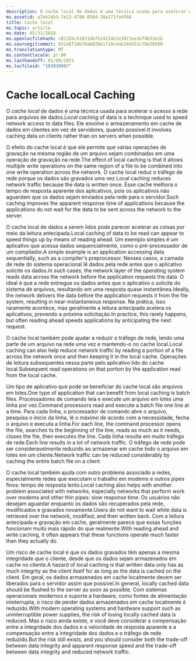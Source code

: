 ```yaml
---
description: O cache local de dados é uma técnica usada para acelerar o acesso à rede para arquivos de dados. Ele envolve o armazenamento em cache de dados em clientes em vez de servidores, quando possível.
ms.assetid: a7eb24b3-7e23-4798-8584-30a171fa4f04
title: Cache local
ms.topic: article
ms.date: 05/31/2018
ms.openlocfilehash: c8132bc51831db752422de1e3071ee3ef0b33a1b
ms.sourcegitcommit: 831e8f3db78ab820e1710cede244553c70e50500
ms.translationtype: MT
ms.contentlocale: pt-BR
ms.lasthandoff: 01/08/2021
ms.locfileid: "103836997"
---
```

# <a name="local-caching"></a><span data-ttu-id="dfaba-104">Cache local</span><span class="sxs-lookup"><span data-stu-id="dfaba-104">Local Caching</span></span>

<span data-ttu-id="dfaba-105">O *cache local* de dados é uma técnica usada para acelerar o acesso à rede para arquivos de dados.</span><span class="sxs-lookup"><span data-stu-id="dfaba-105">*Local caching* of data is a technique used to speed network access to data files.</span></span> <span data-ttu-id="dfaba-106">Ele envolve o armazenamento em cache de dados em clientes em vez de servidores, quando possível.</span><span class="sxs-lookup"><span data-stu-id="dfaba-106">It involves caching data on clients rather than on servers when possible.</span></span>

<span data-ttu-id="dfaba-107">O efeito do cache local é que ele permite que várias operações de gravação na mesma região de um arquivo sejam combinadas em uma operação de gravação na rede.</span><span class="sxs-lookup"><span data-stu-id="dfaba-107">The effect of local caching is that it allows multiple write operations on the same region of a file to be combined into one write operation across the network.</span></span> <span data-ttu-id="dfaba-108">O cache local reduz o tráfego de rede porque os dados são gravados uma vez.</span><span class="sxs-lookup"><span data-stu-id="dfaba-108">Local caching reduces network traffic because the data is written once.</span></span> <span data-ttu-id="dfaba-109">Esse cache melhora o tempo de resposta aparente dos aplicativos, pois os aplicativos não aguardam que os dados sejam enviados pela rede para o servidor.</span><span class="sxs-lookup"><span data-stu-id="dfaba-109">Such caching improves the apparent response time of applications because the applications do not wait for the data to be sent across the network to the server.</span></span>

<span data-ttu-id="dfaba-110">O cache local de dados a serem lidos pode parecer acelerar as coisas por meio da leitura antecipada.</span><span class="sxs-lookup"><span data-stu-id="dfaba-110">Local caching of data to be read can appear to speed things up by means of reading ahead.</span></span> <span data-ttu-id="dfaba-111">Um exemplo simples é um aplicativo que acessa dados sequencialmente, como o pré-processador de um compilador.</span><span class="sxs-lookup"><span data-stu-id="dfaba-111">A simple example is an application accessing data sequentially, such as a compiler's preprocessor.</span></span> <span data-ttu-id="dfaba-112">Nesses casos, a camada de rede do sistema operacional lê dados pela rede antes que o aplicativo solicite os dados.</span><span class="sxs-lookup"><span data-stu-id="dfaba-112">In such cases, the network layer of the operating system reads data across the network before the application requests the data.</span></span> <span data-ttu-id="dfaba-113">O ideal é que a rede entregue os dados antes que o aplicativo o solicite do sistema de arquivos, resultando em uma resposta quase instantânea.</span><span class="sxs-lookup"><span data-stu-id="dfaba-113">Ideally, the network delivers the data before the application requests it from the file system, resulting in near-instantaneous response.</span></span> <span data-ttu-id="dfaba-114">Na prática, isso raramente acontece, mas geralmente a leitura antecipada acelera os aplicativos, prevendo a próxima solicitação.</span><span class="sxs-lookup"><span data-stu-id="dfaba-114">In practice, this rarely happens, but often reading ahead speeds applications by anticipating the next request.</span></span>

<span data-ttu-id="dfaba-115">O cache local também pode ajudar a reduzir o tráfego de rede, lendo uma parte de um arquivo na rede uma vez e mantendo-o no cache local.</span><span class="sxs-lookup"><span data-stu-id="dfaba-115">Local caching can also help reduce network traffic by reading a portion of a file across the network once and then keeping it in the local cache.</span></span> <span data-ttu-id="dfaba-116">Operações de leitura subsequentes nessa parte pelo aplicativo lido do cache local.</span><span class="sxs-lookup"><span data-stu-id="dfaba-116">Subsequent read operations on that portion by the application read from the local cache.</span></span>

<span data-ttu-id="dfaba-117">Um tipo de aplicativo que pode se beneficiar do cache local são arquivos em lotes.</span><span class="sxs-lookup"><span data-stu-id="dfaba-117">One type of application that can benefit from local caching is batch files.</span></span> <span data-ttu-id="dfaba-118">Processadores de comando leia e execute um arquivo em lotes uma linha por vez.</span><span class="sxs-lookup"><span data-stu-id="dfaba-118">Command processors read and execute a batch file one line at a time.</span></span> <span data-ttu-id="dfaba-119">Para cada linha, o processador de comando abre o arquivo, pesquisa o início da linha, lê o máximo de acordo com a necessidade, fecha o arquivo e executa a linha.</span><span class="sxs-lookup"><span data-stu-id="dfaba-119">For each line, the command processor opens the file, searches to the beginning of the line, reads as much as it needs, closes the file, then executes the line.</span></span> <span data-ttu-id="dfaba-120">Cada linha resulta em muito tráfego de rede.</span><span class="sxs-lookup"><span data-stu-id="dfaba-120">Each line results in a lot of network traffic.</span></span> <span data-ttu-id="dfaba-121">O tráfego de rede pode ser consideravelmente reduzido ao armazenar em cache todo o arquivo em lotes em um cliente.</span><span class="sxs-lookup"><span data-stu-id="dfaba-121">Network traffic can be reduced considerably by caching the entire batch file on a client.</span></span>

<span data-ttu-id="dfaba-122">O cache local também ajuda com outro problema associado a redes, especialmente redes que executam o trabalho em modems e outros pipes finos: tempo de resposta lento.</span><span class="sxs-lookup"><span data-stu-id="dfaba-122">Local caching also helps with another problem associated with networks, especially networks that perform work over modems and other thin pipes: slow response time.</span></span> <span data-ttu-id="dfaba-123">Os usuários não desejam aguardar enquanto os dados são recuperados pela rede, modificados e gravados novamente.</span><span class="sxs-lookup"><span data-stu-id="dfaba-123">Users do not want to wait while data is retrieved over the network, modified, and then written back.</span></span> <span data-ttu-id="dfaba-124">Com a leitura antecipada e gravação em cache, geralmente parece que essas funções funcionam muito mais rápido do que realmente.</span><span class="sxs-lookup"><span data-stu-id="dfaba-124">With reading ahead and write caching, it often appears that these functions operate much faster than they actually do.</span></span>

<span data-ttu-id="dfaba-125">Um risco de cache local é que os dados gravados têm apenas a mesma integridade que o cliente, desde que os dados sejam armazenados em cache no cliente.</span><span class="sxs-lookup"><span data-stu-id="dfaba-125">A hazard of local caching is that written data only has as much integrity as the client itself for as long as the data is cached on the client.</span></span> <span data-ttu-id="dfaba-126">Em geral, os dados armazenados em cache localmente devem ser liberados para o servidor assim que possível.</span><span class="sxs-lookup"><span data-stu-id="dfaba-126">In general, locally cached data should be flushed to the server as soon as possible.</span></span> <span data-ttu-id="dfaba-127">Com sistemas operacionais modernos e suporte a hardware, como fontes de alimentação ininterrupta, o risco de perder dados armazenados em cache localmente é reduzido.</span><span class="sxs-lookup"><span data-stu-id="dfaba-127">With modern operating systems and hardware support such as uninterruptible power supplies, the risk of losing locally cached data is reduced.</span></span> <span data-ttu-id="dfaba-128">Mas o risco ainda existe, e você deve considerar a compensação entre a integridade dos dados e a velocidade de resposta aparente e a compensação entre a integridade dos dados e o tráfego de rede reduzido.</span><span class="sxs-lookup"><span data-stu-id="dfaba-128">But the risk still exists, and you should consider both the trade-off between data integrity and apparent response speed and the trade-off between data integrity and reduced network traffic.</span></span>

 

 



